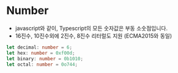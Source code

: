# Number

* javascript와 같이, Typescript의 모든 숫자값은 부동 소숫점입니다.
* 16진수, 10진수외에 2진수, 8진수 리터럴도 지원 \(ECMA2015와 동일\)

```typescript
let decimal: number = 6;
let hex: number = 0xf00d;
let binary: number = 0b1010;
let octal: number = 0o744;
```

